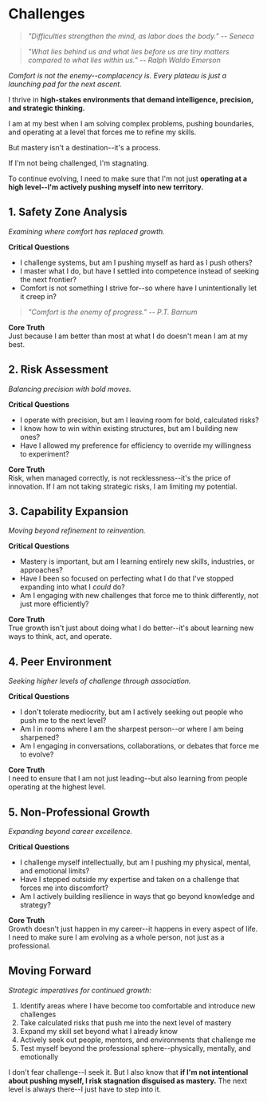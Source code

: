 # Challenges

> *"Difficulties strengthen the mind, as labor does the body." -- Seneca*

> *"What lies behind us and what lies before us are tiny matters compared to what lies within us." -- Ralph Waldo Emerson*

*Comfort is not the enemy--complacency is. Every plateau is just a launching pad for the next ascent.*

I thrive in **high-stakes environments that demand intelligence, precision, and strategic thinking.**

I am at my best when I am solving complex problems, pushing boundaries, and operating at a level that forces me to refine my skills.

But mastery isn't a destination--it's a process.

If I'm not being challenged, I'm stagnating.

To continue evolving, I need to make sure that I'm not just **operating at a high level--I'm actively pushing myself into new territory.**

## 1. Safety Zone Analysis

*Examining where comfort has replaced growth.*

**Critical Questions**
- I challenge systems, but am I pushing myself as hard as I push others?
- I master what I do, but have I settled into competence instead of seeking the next frontier?
- Comfort is not something I strive for--so where have I unintentionally let it creep in?

> *"Comfort is the enemy of progress." -- P.T. Barnum*

**Core Truth**  
Just because I am better than most at what I do doesn't mean I am at my best.

## 2. Risk Assessment

*Balancing precision with bold moves.*

**Critical Questions**
- I operate with precision, but am I leaving room for bold, calculated risks?
- I know how to win within existing structures, but am I building new ones?
- Have I allowed my preference for efficiency to override my willingness to experiment?

**Core Truth**  
Risk, when managed correctly, is not recklessness--it's the price of innovation. If I am not taking strategic risks, I am limiting my potential.

## 3. Capability Expansion

*Moving beyond refinement to reinvention.*

**Critical Questions**
- Mastery is important, but am I learning entirely new skills, industries, or approaches?
- Have I been so focused on perfecting what I do that I've stopped expanding into what I *could* do?
- Am I engaging with new challenges that force me to think differently, not just more efficiently?

**Core Truth**  
True growth isn't just about doing what I do better--it's about learning new ways to think, act, and operate.

## 4. Peer Environment

*Seeking higher levels of challenge through association.*

**Critical Questions**
- I don't tolerate mediocrity, but am I actively seeking out people who push me to the next level?
- Am I in rooms where I am the sharpest person--or where I am being sharpened?
- Am I engaging in conversations, collaborations, or debates that force me to evolve?

**Core Truth**  
I need to ensure that I am not just leading--but also learning from people operating at the highest level.

## 5. Non-Professional Growth

*Expanding beyond career excellence.*

**Critical Questions**
- I challenge myself intellectually, but am I pushing my physical, mental, and emotional limits?
- Have I stepped outside my expertise and taken on a challenge that forces me into discomfort?
- Am I actively building resilience in ways that go beyond knowledge and strategy?

**Core Truth**  
Growth doesn't just happen in my career--it happens in every aspect of life. I need to make sure I am evolving as a whole person, not just as a professional.

## Moving Forward

*Strategic imperatives for continued growth:*

1. Identify areas where I have become too comfortable and introduce new challenges
2. Take calculated risks that push me into the next level of mastery
3. Expand my skill set beyond what I already know
4. Actively seek out people, mentors, and environments that challenge me
5. Test myself beyond the professional sphere--physically, mentally, and emotionally

I don't fear challenge--I seek it. But I also know that **if I'm not intentional about pushing myself, I risk stagnation disguised as mastery.** The next level is always there--I just have to step into it.